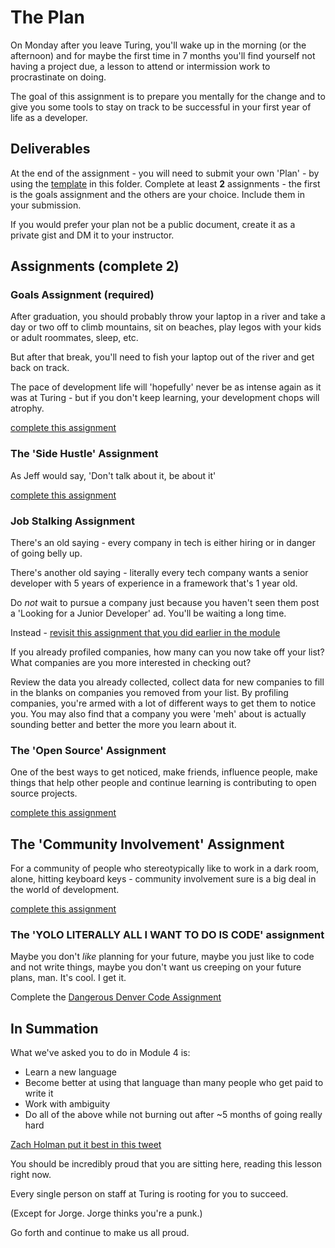 # The Plan

On Monday after you leave Turing, you'll wake up in the morning (or the afternoon) and for maybe the first time in 7 months you'll find yourself not having a project due, a lesson to attend or intermission work to procrastinate on doing.

The goal of this assignment is to prepare you mentally for the change and to give you some tools to stay on track to be successful in your first year of life as a developer.

## Deliverables

At the end of the assignment - you will need to submit your own 'Plan' - by using the [template](template.markdown) in this folder. Complete at least **2** assignments - the first is the goals assignment and the others are your choice. Include them in your submission.

If you would prefer your plan not be a public document, create it as a private gist and DM it to your instructor.

## Assignments (complete 2)

### Goals Assignment (required)

After graduation, you should probably throw your laptop in a river and take a day or two off to climb mountains, sit on beaches, play legos with your kids or adult roommates, sleep, etc.

But after that break, you'll need to fish your laptop out of the river and get back on track.

The pace of development life will 'hopefully' never be as intense again as it was at Turing - but if you don't keep learning, your development chops will atrophy.

[complete this assignment](assignments/goals.markdown)

### The 'Side Hustle' Assignment

As Jeff would say, 'Don't talk about it, be about it'

[complete this assignment](assignments/side-hustle.markdown)

### Job Stalking Assignment

There's an old saying - every company in tech is either hiring or in danger of going belly up.

There's another old saying - literally every tech company wants a senior developer with 5 years of experience in a framework that's 1 year old.

Do _not_ wait to pursue a company just because you haven't seen them post a 'Looking for a Junior Developer' ad. You'll be waiting a long time.

Instead - [revisit this assignment that you did earlier in the module](assignments/job-hunting.markdown)

If you already profiled companies, how many can you now take off your list? What companies are you more interested in checking out?

Review the data you already collected, collect data for new companies to fill in the blanks on companies you removed from your list. By profiling companies, you're armed with a lot of different ways to get them to notice you. You may also find that a company you were 'meh' about is actually sounding better and better the more you learn about it.

### The 'Open Source' Assignment

One of the best ways to get noticed, make friends, influence people, make things that help other people and continue learning is contributing to open source projects.

[complete this assignment](assignments/open-source.markdown)

## The 'Community Involvement' Assignment

For a community of people who stereotypically like to work in a dark room, alone, hitting keyboard keys - community involvement sure is a big deal in the world of development.

[complete this assignment](assignments/community-involvement.markdown)

### The 'YOLO LITERALLY ALL I WANT TO DO IS CODE' assignment

Maybe you don't _like_ planning for your future, maybe you just like to code and not write things, maybe you don't want us creeping on your future plans, man. It's cool. I get it.

Complete the [Dangerous Denver Code Assignment](assignments/dangerous-denver.markdown)

## In Summation

What we've asked you to do in Module 4 is:
  - Learn a new language
  - Become better at using that language than many people who get paid to write it
  - Work with ambiguity
  - Do all of the above while not burning out after ~5 months of going really hard

[Zach Holman put it best in this tweet](https://twitter.com/holman/status/706006896273063936)

You should be incredibly proud that you are sitting here, reading this lesson right now.

Every single person on staff at Turing is rooting for you to succeed.

(Except for Jorge. Jorge thinks you're a punk.)

Go forth and continue to make us all proud.
